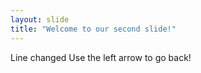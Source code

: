 ```yaml
---
layout: slide
title: "Welcome to our second slide!"
---
```

Line changed
Use the left arrow to go back! 
